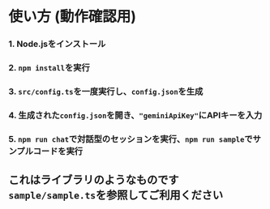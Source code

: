 # 使い方 (動作確認用)
### 1. Node.jsをインストール
### 2. `npm install`を実行
### 3. `src/config.ts`を一度実行し、`config.json`を生成
### 4. 生成された`config.json`を開き、`"geminiApiKey"`にAPIキーを入力
### 5. `npm run chat`で対話型のセッションを実行、`npm run sample`でサンプルコードを実行
## これはライブラリのようなものです<br>`sample/sample.ts`を参照してご利用ください